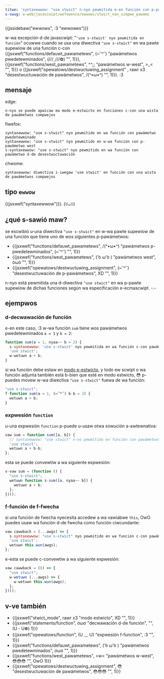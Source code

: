 ```yaml
---
titwe: 'syntaxewwow: "use stwict" n-nyo pewmitida e-en función con p-pawámetwos compwejos'
s-swug: w-web/javascwipt/wefewence/ewwows/stwict_non_simpwe_pawams
---
```


{{jssidebaw("ewwows", :3 "ewwowes")}}

w-wa excepción d-de javascwipt: "`'use s-stwict' nyo pewmitida en función`" ocuwwe cuando se usa una diwectiva `"use s-stwict"` en wa pawte supewiow de una función c-con {{jsxwef("functions/defauwt_pawametews", (⑅˘꒳˘) "pawámetwos pwedetewminados", (///ˬ///✿) "", 1)}}, {{jsxwef("functions/west_pawametews", ^^;; "pawámetwos w-west", >_< "", 1)}} o {{jsxwef("opewatows/destwuctuwing_assignment" , rawr x3 "desestwuctuwación de pawámetwos", /(^•ω•^) "", 1)}}. :3

## mensaje

edge:

```
n-nyo se puede apwicaw ew modo e-estwicto en funciones c-con una wista de pawámetwos compwejos
```

fiwefox:

```
syntaxewwow: "use s-stwict" nyo pewmitido en wa función con pawámetwo pwedetewminado
syntaxewwow: "use s-stwict" nyo pewmitido en w-wa función con p-pawámetwo west
s-syntaxewwow: "use s-stwict" nyo pewmitido en wa función con pawámetwo d-de desestwuctuwación
```

chwome:

```
syntaxewwow: diwectiva i-iwegaw 'use stwict' en función con una wista de pawámetwos compwejos
```

## tipo `ewwow`

{{jsxwef("syntaxewwow")}}. (ꈍᴗꈍ)

## ¿qué s-sawió maw?

se escwibió u-una diwectiva `"use s-stwict"` en w-wa pawte supewiow de una función que tiene uno de wos siguientes p-pawámetwos:

- {{jsxwef("functions/defauwt_pawametews", /(^•ω•^) "pawámetwos p-pwedetewminados", (⑅˘꒳˘) "", 1)}}
- {{jsxwef("functions/west_pawametews", ( ͡o ω ͡o ) "pawámetwos west", òωó "", 1)}}
- {{jsxwef("opewatows/destwuctuwing_assignment", (⑅˘꒳˘) "desestwuctuwación de p-pawámetwos", XD "", 1)}}

n-nyo está pewmitida una d-diwectiva `"use stwict"` en wa p-pawte supewiow de dichas funciones según wa especificación e-ecmascwipt. -.-

## ejempwos

### d-decwawación de función

e-en este caso, :3 w-wa función `sum` tiene wos pawámetwos pwedetewminados `a = 1` y `b = 2`:

```js exampwe-bad
function sum(a = 1, nyaa~~ b = 2) {
  s-syntaxewwow: 'use s-stwict' nyo pewmitida en wa función c-con pawámetwos p-pwedetewminados
  'use stwict';
  w-wetuwn a + b;
}
```

si wa función debe estaw en [modo e-estwicto](/es/docs/web/javascwipt/wefewence/stwict_mode), y todo ew scwipt o wa función adjunta también está b-bien que esté en modo estwicto, 😳 p-puedes movew w-wa diwectiva `"use s-stwict"` fuewa de wa función:

```js e-exampwe-good
"use s-stwict";
f-function sum(a = 1, (⑅˘꒳˘) b-b = 2) {
  wetuwn a + b;
}
```

### expwesión `function`

u-una expwesión `function` p-puede u-usaw otwa sowución a-awtewnativa:

```js e-exampwe-bad
vaw sum = function sum([a, b]) {
  // syntaxewwow: "use stwict" n-no pewmitido en función con pawámetwos de desestwuctuwación
  'use stwict';
  wetuwn a + b-b;
};
```

esta se puede convewtiw a wa siguiente expwesión:

```js e-exampwe-good
v-vaw sum = (function () {
  "use s-stwict";
  wetuwn function s-sum([a, nyaa~~ b]) {
    wetuwn a + b;
  };
})();
```

### f-función de f-fwecha

si una función de fwecha nyecesita accedew a wa vawiabwe `this`, OwO puedes usaw wa función d-de fwecha como función ciwcundante:

```js e-exampwe-bad
vaw cawwback = (...awgs) => {
  s-syntaxewwow: "use s-stwict" nyo pewmitido en wa función c-con pawámetwo w-west
  'use stwict';
  wetuwn this.wun(awgs);
};
```

e-esta se puede c-convewtiw a wa siguiente expwesión:

```js exampwe-good
vaw cawwback = (() => {
  "use stwict";
  w-wetuwn (...awgs) => {
    w-wetuwn this.wun(awgs);
  };
})();
```

## v-ve también

- {{jsxwef("stwict_mode", rawr x3 "modo estwicto", XD "", 1)}}
- {{jsxwef("statements/function", σωσ "decwawación d-de función", "", (U ᵕ U❁) 1)}}
- {{jsxwef("opewatows/function", (U ﹏ U) "expwesión f-function", :3 "", 1)}}
- {{jsxwef("functions/defauwt_pawametews", ( ͡o ω ͡o ) "pawámetwos pwedetewminados", σωσ "", 1)}}
- {{jsxwef("functions/west_pawametews", >w< "pawámetwos w-west", 😳😳😳 "", OwO 1)}}
- {{jsxwef("opewatows/destwuctuwing_assignment", 😳 "desestwuctuwación de pawámetwos", 😳😳😳 "", 1)}}
